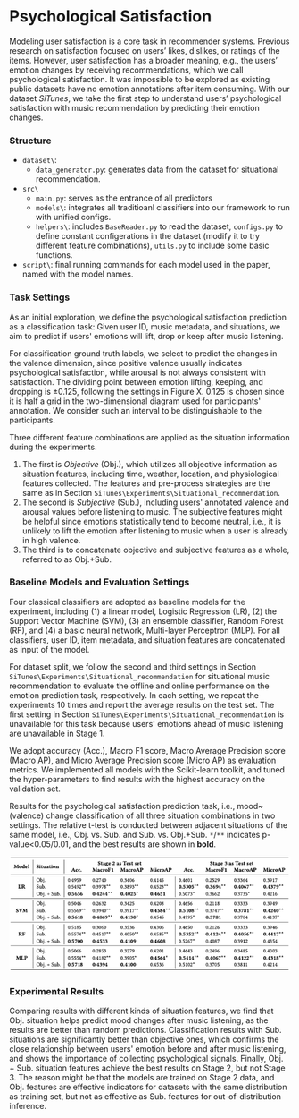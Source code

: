 # Psychological Satisfaction

Modeling user satisfaction is a core task in recommender systems. 
Previous research on satisfaction focused on users’ likes, dislikes, or ratings of the items. 
However, user satisfaction has a broader meaning, e.g., the users’ emotion changes by receiving recommendations, which we call psychological satisfaction. 
It was impossible to be explored as existing public datasets have no emotion annotations after item consuming. 
With our dataset *SiTunes*, we take the first step to understand users’ psychological satisfaction with music recommendation by predicting their emotion changes.


### Structure
- ``dataset\``:
  - ``data_generator.py``: generates data from the dataset for situational recommendation.
- ``src\``
  - ``main.py``: serves as the entrance of all predictors
  - ``models\``: integrates all traditioanl classifiers into our framework to run with unified configs.
  - ``helpers\``: includes ``BaseReader.py`` to read the dataset, ``configs.py`` to define constant configerations in the dataset (modify it to try different feature combinations), ``utils.py`` to include some basic functions.
- ``script\``: final running commands for each model used in the paper, named with the model names.

### Task Settings

As an initial exploration, we define the psychological satisfaction prediction as a classification task: Given user ID, music metadata, and situations, we aim to predict if users' emotions will lift, drop or keep after music listening.

For classification ground truth labels, we select to predict the changes in the valence dimension, since positive valence usually indicates psychological satisfaction, while arousal is not always consistent with satisfaction. The dividing point between emotion lifting, keeping, and dropping is ±0.125, following the settings in Figure X. 0.125 is chosen since it is half a grid in the two-dimensional diagram used for participants' annotation. We consider such an interval to be distinguishable to the participants.

Three different feature combinations are applied as the situation information during the experiments. 
1. The first is *Objective* (Obj.), which utilizes all objective information as situation features, including time, weather, location, and physiological features collected. The features and pre-process strategies are the same as in Section ``SiTunes\Experiments\Situational_recommendation``.
2. The second is *Subjective* (Sub.), including users' annotated valence and arousal values before listening to music. The subjective features might be helpful since emotions statistically tend to become neutral, i.e., it is unlikely to lift the emotion after listening to music when a user is already in high valence.
3. The third is to concatenate objective and subjective features as a whole, referred to as Obj.+Sub.

### Baseline Models and Evaluation Settings

Four classical classifiers are adopted as baseline models for the experiment, including (1) a linear model, Logistic Regression (LR), (2) the Support Vector Machine (SVM), (3) an ensemble classifier, Random Forest (RF), and (4) a basic neural network, Multi-layer Perceptron (MLP). For all classifiers, user ID, item metadata, and situation features are concatenated as input of the model.

For dataset split, we follow the second and third settings in Section ``SiTunes\Experiments\Situational_recommendation`` for situational music recommendation to evaluate the offline and online performance on the emotion prediction task, respectively. In each setting, we repeat the experiments 10 times and report the average results on the test set. The first setting in Section ``SiTunes\Experiments\Situational_recommendation`` is unavailable for this task because users' emotions ahead of music listening are unavailable in Stage 1.

We adopt accuracy (Acc.), Macro F1 score, Macro Average Precision score (Macro AP), and Micro Average Precision score (Micro AP) as evaluation metrics. We implemented all models with the Scikit-learn toolkit, and tuned the hyper-parameters to find results with the highest accuracy on the validation set. 

Results for the psychological satisfaction prediction task, i.e., mood~(valence) change classification of all three situation combinations in two settings. 
The relative t-test is conducted between adjacent situations of the same model, i.e., Obj. vs. Sub. and Sub. vs. Obj.+Sub. `*`/`**` indicates p-value<0.05/0.01, and the best results are shown in **bold**.

![Experiments results situation](/log/_static/Psychological_satisfaction_prediction_task.png)

### Experimental Results

Comparing results with different kinds of situation features, we find that Obj. situation helps predict mood changes after music listening, as the results are better than random predictions. Classification results with Sub. situations are significantly better than objective ones, which confirms the close relationship between users' emotion before and after music listening, and shows the importance of collecting psychological signals. Finally, Obj. + Sub. situation features achieve the best results on Stage 2, but not Stage 3. The reason might be that the models are trained on Stage 2 data, and Obj. features are effective indicators for datasets with the same distribution as training set, but not as effective as Sub. features for out-of-distribution inference.

